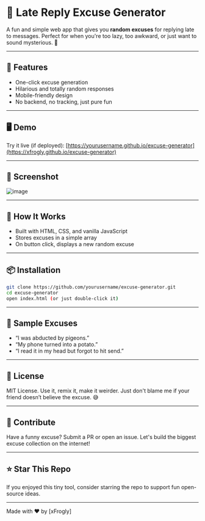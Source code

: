 # 📱 Late Reply Excuse Generator

A fun and simple web app that gives you **random excuses** for replying late to messages. Perfect for when you're too lazy, too awkward, or just want to sound mysterious. 🙈

---

## 🚀 Features

* One-click excuse generation
* Hilarious and totally random responses
* Mobile-friendly design
* No backend, no tracking, just pure fun

---

## 🖥️ Demo

Try it live (if deployed): [https://yourusername.github.io/excuse-generator](https://xfrogly.github.io/excuse-generator)

---

## 📸 Screenshot
![image](https://github.com/user-attachments/assets/0c10e7b0-bbe5-41b7-9de5-2631e99c8e87)

---

## 🧠 How It Works

* Built with HTML, CSS, and vanilla JavaScript
* Stores excuses in a simple array
* On button click, displays a new random excuse

---

## 📦 Installation

```bash
git clone https://github.com/yourusername/excuse-generator.git
cd excuse-generator
open index.html (or just double-click it)
```

---

## 🤪 Sample Excuses

* “I was abducted by pigeons.”
* “My phone turned into a potato.”
* “I read it in my head but forgot to hit send.”

---

## 📄 License

MIT License. Use it, remix it, make it weirder. Just don't blame me if your friend doesn’t believe the excuse. 😅

---

## 💬 Contribute

Have a funny excuse? Submit a PR or open an issue. Let's build the biggest excuse collection on the internet!

---

## ⭐ Star This Repo

If you enjoyed this tiny tool, consider starring the repo to support fun open-source ideas.

---

Made with ❤️ by \[xFrogly]
